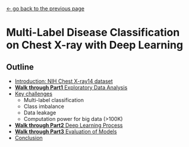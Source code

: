[<- go back to the previous page](../README.md)

# Multi-Label Disease Classification on Chest X-ray with Deep Learning

## Outline
- [Introduction: NIH Chest X-ray14 dataset](intro.md)
- [**Walk through Part1** Exploratory Data Analysis](chestxray-part1.md) 
- [Key challenges](keychallenges.md)
  * Multi-label classification
  * Class imbalance
  * Data leakage
  * Computation power for big data (>100K)
- [**Walk through Part2** Deep Learning Process](chestxray-part2.md)
- [**Walk through Part3** Evaluation of Models](chestxray-part3.md)
- [Conclusion](conclusion.md)
